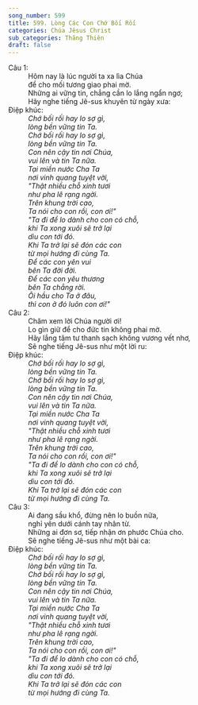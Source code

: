 ```yaml
---
song_number: 599
title: 599. Lòng Các Con Chớ Bối Rối
categories: Chúa Jêsus Christ
sub_categories: Thăng Thiên
draft: false
---
```

<dl><dt>Câu 1:</dt><dd data-verse="1">Hôm nay là lúc người ta xa lìa Chúa <br/>để cho mối tương giao phai mờ. <br/>Những ai vững tin, chẳng cần lo lắng ngẩn ngơ; <br/>Hãy nghe tiếng Jê-sus khuyên từ ngày xưa: </dd><dt>Điệp khúc:</dt><dd data-chorus="1"><em>Chớ bối rối hay lo sợ gì, <br/>lòng bền vững tin Ta. <br/>Chớ bối rối hay lo sợ gì, <br/>lòng bền vững tin Ta. <br/>Con nên cậy tin nơi Chúa, <br/>vui lên và tin Ta nữa. <br/>Tại miền nước Cha Ta <br/>nơi vinh quang tuyệt vời, <br/>"Thật nhiều chỗ xinh tươi <br/>như pha lê rạng ngời. <br/>Trên khung trời cao, <br/>Ta nói cho con rồi, con ơi!" <br/>"Ta đi để lo dành cho con có chỗ, <br/>khi Ta xong xuôi sẽ trở lại <br/>dìu con tới đó. <br/>Khi Ta trở lại sẽ đón các con <br/>từ mọi hướng đi cùng Ta. <br/>Để các con yên vui <br/>bên Ta đời đời. <br/>Để các con yêu thương <br/>bên Ta chẳng rời. <br/>Ôi hầu cho Ta ở đâu, <br/>thì con ở đó luôn con ơi!" </em></dd><dt>Câu 2:</dt><dd data-verse="2">Chăm xem lời Chúa người ơi! <br/> Lo gìn giữ để cho đức tin không phai mờ. <br/>Hãy lắng tâm tư thanh sạch không vương vết nhơ, <br/>Sẽ nghe tiếng Jê-sus như một lời ru: </dd><dt>Điệp khúc:</dt><dd data-chorus="1"><em>Chớ bối rối hay lo sợ gì, <br/>lòng bền vững tin Ta. <br/>Chớ bối rối hay lo sợ gì, <br/>lòng bền vững tin Ta. <br/>Con nên cậy tin nơi Chúa, <br/>vui lên và tin Ta nữa. <br/>Tại miền nước Cha Ta <br/>nơi vinh quang tuyệt vời, <br/>"Thật nhiều chỗ xinh tươi <br/>như pha lê rạng ngời. <br/>Trên khung trời cao, <br/>Ta nói cho con rồi, con ơi!" <br/>"Ta đi để lo dành cho con có chỗ, <br/>khi Ta xong xuôi sẽ trở lại <br/>dìu con tới đó. <br/>Khi Ta trở lại sẽ đón các con <br/>từ mọi hướng đi cùng Ta. </em></dd><dt>Câu 3:</dt><dd data-verse="3">Ai đang sầu khổ, đừng nên lo buồn nữa, <br/>nghỉ yên dưới cánh tay nhân từ. <br/>Những ai đơn sơ, tiếp nhận ơn phước Chúa cho. <br/>Sẽ nghe tiếng Jê-sus như một bài ca: </dd><dt>Điệp khúc:</dt><dd data-chorus="1"><em>Chớ bối rối hay lo sợ gì, <br/>lòng bền vững tin Ta. <br/>Chớ bối rối hay lo sợ gì, <br/>lòng bền vững tin Ta. <br/>Con nên cậy tin nơi Chúa, <br/>vui lên và tin Ta nữa. <br/>Tại miền nước Cha Ta <br/>nơi vinh quang tuyệt vời, <br/>"Thật nhiều chỗ xinh tươi <br/>như pha lê rạng ngời. <br/>Trên khung trời cao, <br/>Ta nói cho con rồi, con ơi!" <br/>"Ta đi để lo dành cho con có chỗ, <br/>khi Ta xong xuôi sẽ trở lại <br/>dìu con tới đó. <br/>Khi Ta trở lại sẽ đón các con <br/>từ mọi hướng đi cùng Ta. </em></dd></dl>